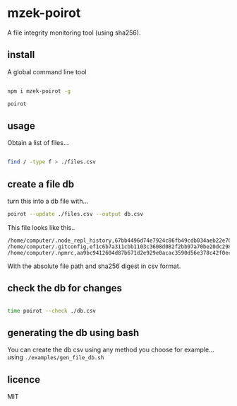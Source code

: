# mzek-poirot

A file integrity monitoring tool (using sha256).

## install

A global command line tool

```sh

npm i mzek-poirot -g

poirot

```

## usage

Obtain a list of files...

```sh

find / -type f > ./files.csv

```

## create a file db

turn this into a db file with...

```sh
poirot --update ./files.csv --output db.csv
```

This file looks like this..

```csv
/home/computer/.node_repl_history,67bb4496d74e7924c86fb49cdb034aeb22e7080a7cb65b163ad76cafb77efea2
/home/computer/.gitconfig,ef1c6b7a311cbb1103c3608d082f2bb97a70be20dc298fb08a5eec74c524d1c8
/home/computer/.npmrc,aa9bc9412604d87b671d2e929e0acac3590d56e378c42f0ecca9ee7941a675aa
```

With the absolute file path and sha256 digest in csv format.

## check the db for changes

```sh

time poirot --check ./db.csv

```

## generating the db using bash

You can create the db csv using any method you choose for example...
using `./examples/gen_file_db.sh`

## licence

MIT


